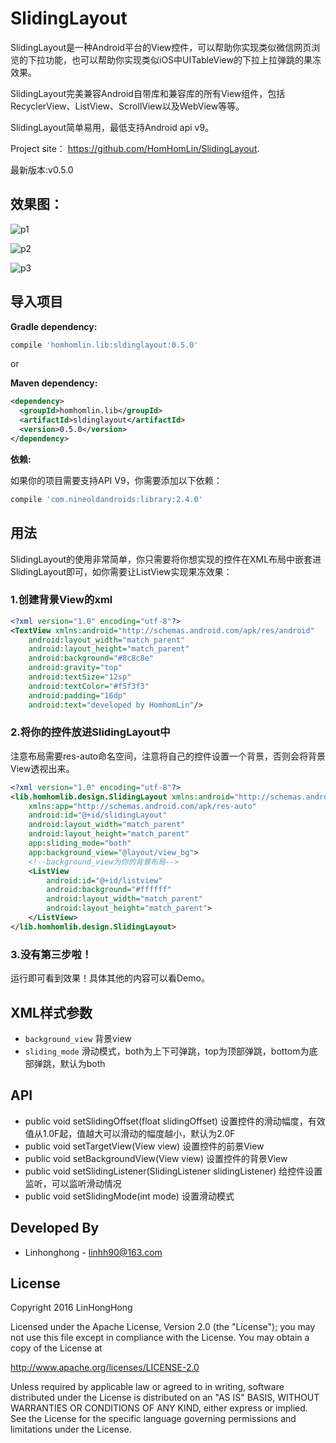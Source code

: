 # SlidingLayout

SlidingLayout是一种Android平台的View控件，可以帮助你实现类似微信网页浏览的下拉功能，也可以帮助你实现类似iOS中UITableView的下拉上拉弹跳的果冻效果。

SlidingLayout完美兼容Android自带库和兼容库的所有View组件，包括RecyclerView、ListView、ScrollView以及WebView等等。

SlidingLayout简单易用，最低支持Android api v9。

Project site： <https://github.com/HomHomLin/SlidingLayout>.

最新版本:v0.5.0

## 效果图：

![p1](https://raw.githubusercontent.com/HomHomLin/SlidingLayout/master/pic/demo.gif)

![p2](https://raw.githubusercontent.com/HomHomLin/SlidingLayout/master/pic/list.gif)

![p3](https://raw.githubusercontent.com/HomHomLin/SlidingLayout/master/pic/webview.gif)

## 导入项目

**Gradle dependency:**
``` groovy
compile 'homhomlin.lib:sldinglayout:0.5.0'
```

or

**Maven dependency:**
``` xml
<dependency>
  <groupId>homhomlin.lib</groupId>
  <artifactId>sldinglayout</artifactId>
  <version>0.5.0</version>
</dependency>
```

**依赖:**

如果你的项目需要支持API V9，你需要添加以下依赖：

``` groovy
compile 'com.nineoldandroids:library:2.4.0'
```

## 用法

SlidingLayout的使用非常简单，你只需要将你想实现的控件在XML布局中嵌套进SlidingLayout即可，如你需要让ListView实现果冻效果：

### 1.创建背景View的xml

``` xml
<?xml version="1.0" encoding="utf-8"?>
<TextView xmlns:android="http://schemas.android.com/apk/res/android"
    android:layout_width="match_parent"
    android:layout_height="match_parent"
    android:background="#8c8c8e"
    android:gravity="top"
    android:textSize="12sp"
    android:textColor="#f5f3f3"
    android:padding="16dp"
    android:text="developed by HomhomLin"/>
```

### 2.将你的控件放进SlidingLayout中

注意布局需要res-auto命名空间，注意将自己的控件设置一个背景，否则会将背景View透视出来。

```xml
<?xml version="1.0" encoding="utf-8"?>
<lib.homhomlib.design.SlidingLayout xmlns:android="http://schemas.android.com/apk/res/android"
    xmlns:app="http://schemas.android.com/apk/res-auto"
    android:id="@+id/slidingLayout"
    android:layout_width="match_parent"
    android:layout_height="match_parent"
    app:sliding_mode="both"
    app:background_view="@layout/view_bg">
    <!--background_view为你的背景布局-->
    <ListView
        android:id="@+id/listview"
        android:background="#ffffff"
        android:layout_width="match_parent"
        android:layout_height="match_parent">
    </ListView>
</lib.homhomlib.design.SlidingLayout>
```

### 3.没有第三步啦！

运行即可看到效果！具体其他的内容可以看Demo。

## XML样式参数

 * `background_view` 背景view
 * `sliding_mode` 滑动模式，both为上下可弹跳，top为顶部弹跳，bottom为底部弹跳，默认为both

## API

 * public void setSlidingOffset(float slidingOffset) 设置控件的滑动幅度，有效值从1.0F起，值越大可以滑动的幅度越小，默认为2.0F
 * public void setTargetView(View view) 设置控件的前景View
 * public void setBackgroundView(View view) 设置控件的背景View
 * public void setSlidingListener(SlidingListener slidingListener) 给控件设置监听，可以监听滑动情况
 * public void setSlidingMode(int mode) 设置滑动模式

## Developed By

 * Linhonghong - <linhh90@163.com>

## License
Copyright 2016 LinHongHong

Licensed under the Apache License, Version 2.0 (the "License");
you may not use this file except in compliance with the License.
You may obtain a copy of the License at

   http://www.apache.org/licenses/LICENSE-2.0

Unless required by applicable law or agreed to in writing, software
distributed under the License is distributed on an "AS IS" BASIS,
WITHOUT WARRANTIES OR CONDITIONS OF ANY KIND, either express or implied.
See the License for the specific language governing permissions and
limitations under the License.